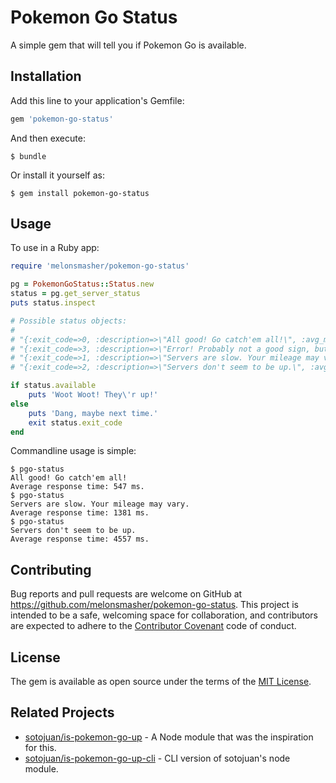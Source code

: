 # Pokemon Go Status

A simple gem that will tell you if Pokemon Go is available.

## Installation

Add this line to your application's Gemfile:

```ruby
gem 'pokemon-go-status'
```

And then execute:

    $ bundle

Or install it yourself as:

    $ gem install pokemon-go-status

## Usage

To use in a Ruby app:

```ruby
require 'melonsmasher/pokemon-go-status'

pg = PokemonGoStatus::Status.new
status = pg.get_server_status
puts status.inspect

# Possible status objects:
#
# "{:exit_code=>0, :description=>\"All good! Go catch'em all!\", :avg_ms=>547, :available=>true}"
# "{:exit_code=>3, :description=>\"Error! Probably not a good sign, but try again.\", :avg_ms=>-1, :available=>false}"
# "{:exit_code=>1, :description=>\"Servers are slow. Your mileage may vary.\", :avg_ms=>1381, :available=>true}"
# "{:exit_code=>2, :description=>\"Servers don't seem to be up.\", :avg_ms=>4557, :available=>false}"

if status.available
    puts 'Woot Woot! They\'r up!'
else
    puts 'Dang, maybe next time.'
    exit status.exit_code
end

```

Commandline usage is simple:

    $ pgo-status
    All good! Go catch'em all!
    Average response time: 547 ms.
    $ pgo-status
    Servers are slow. Your mileage may vary.
    Average response time: 1381 ms.
    $ pgo-status
    Servers don't seem to be up.
    Average response time: 4557 ms.

## Contributing

Bug reports and pull requests are welcome on GitHub at https://github.com/melonsmasher/pokemon-go-status. This project is intended to be a safe, welcoming space for collaboration, and contributors are expected to adhere to the [Contributor Covenant](http://contributor-covenant.org) code of conduct.

## License

The gem is available as open source under the terms of the [MIT License](http://opensource.org/licenses/MIT).

## Related Projects

* [sotojuan/is-pokemon-go-up](https://github.com/sotojuan/is-pokemon-go-up) - A Node module that was the inspiration for this.
* [sotojuan/is-pokemon-go-up-cli](https://github.com/sotojuan/is-pokemon-go-up-cli) - CLI version of sotojuan's node module.

